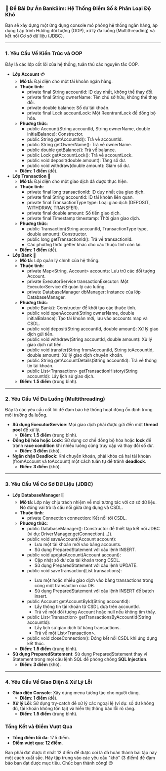 ### **📝 Đề Bài Dự Án BankSim: Hệ Thống Điểm Số & Phân Loại Độ Khó**

Bạn sẽ xây dựng một ứng dụng console mô phỏng hệ thống ngân hàng, áp dụng Lập trình Hướng đối tượng (OOP), xử lý đa luồng (Multithreading) và kết nối Cơ sở dữ liệu (JDBC).

---

### **1\. Yêu Cầu Về Kiến Trúc và OOP**

Đây là các lớp cốt lõi của hệ thống, tuân thủ các nguyên tắc OOP.

* **Lớp Account** 💳  
  * **Mô tả**: Đại diện cho một tài khoản ngân hàng.  
  * **Thuộc tính**:  
    * private final String accountId: ID duy nhất, không thể thay đổi.  
    * private final String ownerName: Tên chủ sở hữu, không thể thay đổi.  
    * private double balance: Số dư tài khoản.  
    * private final Lock accountLock: Một ReentrantLock để đồng bộ hóa.  
  * **Phương thức**:  
    * public Account(String accountId, String ownerName, double initialBalance): Constructor.  
    * public String getAccountId(): Trả về accountId.  
    * public String getOwnerName(): Trả về ownerName.  
    * public double getBalance(): Trả về balance.  
    * public Lock getAccountLock(): Trả về accountLock.  
    * public void deposit(double amount): Tăng số dư.  
    * public void withdraw(double amount): Giảm số dư.  
  * **Điểm**: **1 điểm** (dễ).  
* **Lớp Transaction** 💸  
  * **Mô tả**: Đại diện cho một giao dịch đã được thực hiện.  
  * **Thuộc tính**:  
    * private final long transactionId: ID duy nhất của giao dịch.  
    * private final String accountId: ID tài khoản liên quan.  
    * private final TransactionType type: Loại giao dịch (DEPOSIT, WITHDRAW, TRANSFER).  
    * private final double amount: Số tiền giao dịch.  
    * private final Timestamp timestamp: Thời gian giao dịch.  
  * **Phương thức**:  
    * public Transaction(String accountId, TransactionType type, double amount): Constructor.  
    * public long getTransactionId(): Trả về transactionId.  
    * Các phương thức getter khác cho các thuộc tính còn lại.  
  * **Điểm**: **1 điểm** (dễ).  
* **Lớp Bank** 🏦  
  * **Mô tả**: Lớp quản lý chính của hệ thống.  
  * **Thuộc tính**:  
    * private Map\<String, Account\> accounts: Lưu trữ các đối tượng Account.  
    * private ExecutorService transactionExecutor: Một ExecutorService để quản lý các luồng.  
    * private DatabaseManager dbManager: Instance của lớp DatabaseManager.  
  * **Phương thức**:  
    * public Bank(): Constructor để khởi tạo các thuộc tính.  
    * public void openAccount(String ownerName, double initialBalance): Tạo tài khoản mới, lưu vào accounts map và CSDL.  
    * public void deposit(String accountId, double amount): Xử lý giao dịch gửi tiền.  
    * public void withdraw(String accountId, double amount): Xử lý giao dịch rút tiền.  
    * public void transfer(String fromAccountId, String toAccountId, double amount): Xử lý giao dịch chuyển khoản.  
    * public String getAccountDetails(String accountId): Trả về thông tin tài khoản.  
    * public List\<Transaction\> getTransactionHistory(String accountId): Lấy lịch sử giao dịch.  
  * **Điểm**: **1.5 điểm** (trung bình).

---

### **2\. Yêu Cầu Về Đa Luồng (Multithreading)**

Đây là các yêu cầu cốt lõi để đảm bảo hệ thống hoạt động ổn định trong môi trường đa luồng.

* **Sử dụng ExecutorService**: Mọi giao dịch phải được gửi đến một **thread pool** để xử lý.  
  * **Điểm**: **1.5 điểm** (trung bình).  
* **Đồng bộ hóa hoặc Lock**: Sử dụng cơ chế đồng bộ hóa hoặc **lock** để tránh **race condition** khi nhiều luồng cùng truy cập và thay đổi số dư.  
  * **Điểm**: **3 điểm** (khó).  
* **Ngăn chặn Deadlock**: Khi chuyển khoản, phải khóa cả hai tài khoản (fromAccount và toAccount) một cách tuần tự để tránh **deadlock**.  
  * **Điểm**: **3 điểm** (khó).

---

### **3\. Yêu Cầu Về Cơ Sở Dữ Liệu (JDBC)**

* **Lớp DatabaseManager** 🗄️  
  * **Mô tả**: Lớp này chịu trách nhiệm về mọi tương tác với cơ sở dữ liệu. Nó đóng vai trò là cầu nối giữa ứng dụng và CSDL.  
  * **Thuộc tính**:  
    * private Connection connection: Kết nối tới CSDL.  
  * **Phương thức**:  
    * public DatabaseManager(): Constructor để thiết lập kết nối JDBC (ví dụ: DriverManager.getConnection(...)).  
    * public void saveAccount(Account account):  
      * Lưu một tài khoản mới vào bảng accounts.  
      * Sử dụng PreparedStatement với câu lệnh INSERT.  
    * public void updateAccount(Account account):  
      * Cập nhật số dư của tài khoản trong CSDL.  
      * Sử dụng PreparedStatement với câu lệnh UPDATE.  
    * public void saveTransaction(List<Transaction> transactions):  
      * Lưu một hoặc nhiều giao dịch vào bảng transactions trong cùng một transaction của DB.  
      * Sử dụng PreparedStatement với câu lệnh INSERT để batch insert.  
    * public Account getAccountById(String accountId):  
      * Lấy thông tin tài khoản từ CSDL dựa trên accountId.  
      * Trả về một đối tượng Account hoặc null nếu không tìm thấy.  
    * public List\<Transaction\> getTransactionsByAccountId(String accountId):  
      * Lấy lịch sử giao dịch từ bảng transactions.  
      * Trả về một List\<Transaction\>.  
    * public void closeConnection(): Đóng kết nối CSDL khi ứng dụng kết thúc.  
  * **Điểm**: **1.5 điểm** (trung bình).  
* **Sử dụng PreparedStatement**: Sử dụng PreparedStatement thay vì Statement trong mọi câu lệnh SQL để phòng chống **SQL Injection**.  
  * **Điểm**: **3 điểm** (khó).

---

### **4\. Yêu Cầu Về Giao Diện & Xử Lý Lỗi**

* **Giao diện Console**: Xây dựng menu tương tác cho người dùng.  
  * **Điểm**: **1 điểm** (dễ).  
* **Xử lý Lỗi**: Sử dụng try-catch để xử lý các ngoại lệ (ví dụ: số dư không đủ, tài khoản không tồn tại) và hiển thị thông báo lỗi rõ ràng.  
  * **Điểm**: **1.5 điểm** (trung bình).

### **Tổng Kết và Điểm Vượt Qua**

* **Tổng điểm tối đa**: 17.5 điểm.  
* **Điểm vượt qua**: **12 điểm**.

Bạn phải đạt được ít nhất 12 điểm để được coi là đã hoàn thành bài tập này một cách xuất sắc. Hãy tập trung vào các yêu cầu "khó" (3 điểm) để đảm bảo bạn đạt được mục tiêu. Chúc bạn thành công\! 😊